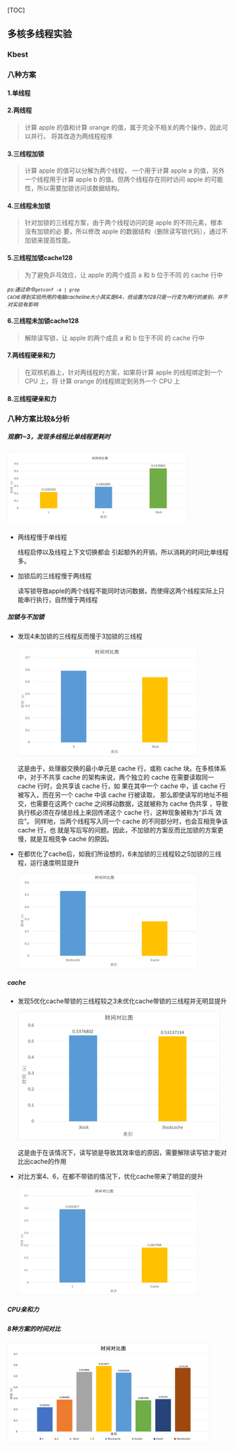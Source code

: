 [TOC]

## 多核多线程实验

### Kbest

### 八种方案

#### 1.单线程

#### 2.两线程

> 计算 apple 的值和计算 orange 的值，属于完全不相关的两个操作，因此可以并行。 
> 将其改造为两线程程序



#### 3.三线程加锁

> 计算 apple 的值可以分解为两个线程， 一个用于计算 apple a 的值，另外一个线程用于计算 apple b 的值。但两个线程存在同时访问 apple 的可能性，所以需要加锁访问该数据结构。 

#### 4.三线程未加锁

>针对加锁的三线程方案，由于两个线程访问的是 apple 的不同元素，根本没有加锁的必 要，所以修改 apple 的数据结构（删除读写锁代码），通过不加锁来提高性能。 



#### 5.三线程加锁cache128

> 为了避免乒乓效应，让 apple 的两个成员 a 和 b 位于不同 的 cache 行中

<small>*ps:通过命令<code>getconf -a | grep CACHE</code>得到实验所用的电脑cacheline大小其实是64，但设置为128只是一行变为两行的差别，并不对实验有影响*</small>





#### 6.三线程未加锁cache128

> 解除读写锁，让 apple 的两个成员 a 和 b 位于不同 的 cache 行中

#### 7.两线程硬亲和力

> 在双核机器上，针对两线程的方案，如果将计算 apple 的线程绑定到一个 CPU 上，将 计算 orange 的线程绑定到另外一个 CPU 上

#### 8.三线程硬亲和力

>

### 八种方案比较&分析

##### 观察1~3，发现多线程比单线程更耗时

<img src="8.多核多线程.assets/pic11.png" alt="img" style="zoom:40%;" />

* 两线程慢于单线程

  线程启停以及线程上下文切换都会 引起额外的开销，所以消耗的时间比单线程多。

* 加锁后的三线程慢于两线程

  读写锁导致apple的两个线程不能同时访问数据，而使得这两个线程实际上只能串行执行，自然慢于两线程

  

##### 加锁与不加锁

* 发现4未加锁的三线程反而慢于3加锁的三线程

  <img src="8.多核多线程.assets/pic12.png" alt="img" style="zoom:40%;" />

  这是由于，处理器交换的最小单元是 cache 行，或称 cache 块。在多核体系中，对于不共享 cache 的架构来说，两个独立的 cache 在需要读取同一 cache 行时，会共享该 cache 行，如 果在其中一个 cache 中，该 cache 行被写入，而在另一个 cache 中该 cache 行被读取， 那么即使读写的地址不相交，也需要在这两个 cache 之间移动数据，这就被称为 cache 伪共享 ，导致执行核必须在存储总线上来回传递这个 cache 行，这种现象被称为“乒乓 效应”。 
  同样地，当两个线程写入同一个 cache 的不同部分时，也会互相竞争该 cache 行，也 就是写后写的问题。因此，不加锁的方案反而比加锁的方案更慢，就是互相竞争 cache 的原因。

* 在都优化了cache后，如我们所设想的，6未加锁的三线程较之5加锁的三线程，运行速度明显提升

  <img src="8.多核多线程.assets/pic13.png" alt="img" style="zoom:40%;" />

  

##### cache

* 发现5优化cache带锁的三线程较之3未优化cache带锁的三线程并无明显提升

  <img src="8.多核多线程.assets/pic14.png" alt="img" style="zoom:45%;" />

  这是由于在该情况下，读写锁是导致其效率低的原因，需要解除读写锁才能对比出cache的作用

* 对比方案4、6，在都不带锁的情况下，优化cache带来了明显的提升

  <img src="8.多核多线程.assets/pic16.png" alt="img" style="zoom:40%;" />

##### CPU亲和力

##### 8种方案的时间对比

<img src="8.多核多线程.assets/pic10.png" alt="img" style="zoom:45%;" />

